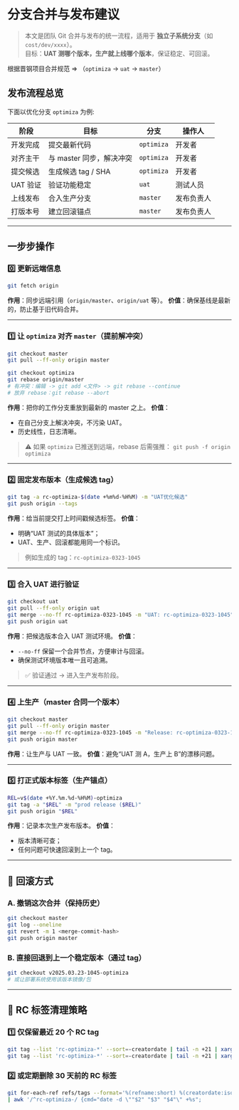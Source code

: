 # 分支合并与发布建议

> 本文是团队 Git 合并与发布的统一流程，适用于 **独立子系统分支**（如 `cost/dev/xxxx`）。  
> 目标：**UAT 测哪个版本，生产就上线哪个版本**，保证稳定、可回滚。

<AuthorTag author="CHENY" />

根据晋钢项目合并规范 => （`optimiza` → `uat` → `master`）

## 发布流程总览

下面以优化分支 `optimiza` 为例:

| 阶段     | 目标                     | 分支       | 操作人     |
| -------- | ------------------------ | ---------- | ---------- |
| 开发完成 | 提交最新代码             | `optimiza` | 开发者     |
| 对齐主干 | 与 master 同步，解决冲突 | `optimiza` | 开发者     |
| 提交候选 | 生成候选 tag / SHA       | `optimiza` | 开发者     |
| UAT 验证 | 验证功能稳定             | `uat`      | 测试人员   |
| 上线发布 | 合入生产分支             | `master`   | 发布负责人 |
| 打版本号 | 建立回滚锚点             | `master`   | 发布负责人 |

---

## 一步步操作

### 0️⃣ 更新远端信息

```bash
git fetch origin
```

**作用**：同步远端引用（`origin/master`、`origin/uat` 等）。
**价值**：确保基线是最新的，防止基于旧代码合并。

---

### 1️⃣ 让 `optimiza` 对齐 `master`（提前解冲突）

```bash
git checkout master
git pull --ff-only origin master

git checkout optimiza
git rebase origin/master
# 有冲突：编辑 -> git add <文件> -> git rebase --continue
# 放弃 rebase：git rebase --abort
```

**作用**：把你的工作分支重放到最新的 master 之上。
**价值**：

- 在自己分支上解决冲突，不污染 UAT。
- 历史线性，日志清晰。

> ⚠️ 如果 `optimiza` 已推送到远端，rebase 后需强推：
> `git push -f origin optimiza`

---

### 2️⃣ 固定发布版本（生成候选 tag）

```bash
git tag -a rc-optimiza-$(date +%m%d-%H%M) -m "UAT优化候选"
git push origin --tags
```

**作用**：给当前提交打上时间戳候选标签。
**价值**：

- 明确“UAT 测试的具体版本”；
- UAT、生产、回滚都能用同一个标识。

> 例如生成的 tag：`rc-optimiza-0323-1045`

---

### 3️⃣ 合入 UAT 进行验证

```bash
git checkout uat
git pull --ff-only origin uat
git merge --no-ff rc-optimiza-0323-1045 -m "UAT: rc-optimiza-0323-1045"
git push origin uat
```

**作用**：把候选版本合入 UAT 测试环境。
**价值**：

- `--no-ff` 保留一个合并节点，方便审计与回滚。
- 确保测试环境版本唯一且可追溯。

> ✅ 验证通过 → 进入生产发布阶段。

---

### 4️⃣ 上生产（master 合同一个版本）

```bash
git checkout master
git pull --ff-only origin master
git merge --no-ff rc-optimiza-0323-1045 -m "Release: rc-optimiza-0323-1045"
git push origin master
```

**作用**：让生产与 UAT 一致。
**价值**：避免“UAT 测 A，生产上 B”的漂移问题。

---

### 5️⃣ 打正式版本标签（生产锚点）

```bash
REL=v$(date +%Y.%m.%d-%H%M)-optimiza
git tag -a "$REL" -m "prod release ($REL)"
git push origin "$REL"
```

**作用**：记录本次生产发布版本。
**价值**：

- 版本清晰可查；
- 任何问题可快速回滚到上一个 tag。

---

## 🧱 回滚方式

### A. 撤销这次合并（保持历史）

```bash
git checkout master
git log --oneline
git revert -m 1 <merge-commit-hash>
git push origin master
```

### B. 直接回退到上一个稳定版本（通过 tag）

```bash
git checkout v2025.03.23-1045-optimiza
# 或让部署系统使用该版本镜像/包
```

---

## 🧹 RC 标签清理策略

### 1️⃣ 仅保留最近 20 个 RC tag

```bash
git tag --list 'rc-optimiza-*' --sort=-creatordate | tail -n +21 | xargs -r -n 1 git tag -d
git tag --list 'rc-optimiza-*' --sort=-creatordate | tail -n +21 | xargs -r -I {} git push origin :refs/tags/{}
```

### 2️⃣ 或定期删除 30 天前的 RC 标签

```bash
git for-each-ref refs/tags --format='%(refname:short) %(creatordate:iso8601)' \
| awk '/^rc-optimiza-/ {cmd="date -d \""$2" "$3" "$4"\" +%s";
```
